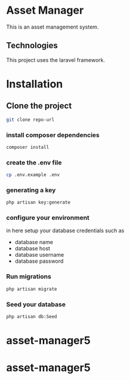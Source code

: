 # Asset Manager 

This is an asset management system.

## Technologies

This project uses the laravel framework.

# Installation

## Clone the project

```bash
git clone repo-url
```

### install composer dependencies

```bash
composer install
```

### create the .env file

```bash
cp .env.example .env
```

### generating a key

```bash
php artisan key:generate
```

### configure your environment

in here setup your database credentials such as
- database name
- database host
- database username
- database password

### Run migrations

```bash
php artisan migrate
```

### Seed your database

```bash
php artisan db:Seed
```


# asset-manager5
# asset-manager5
